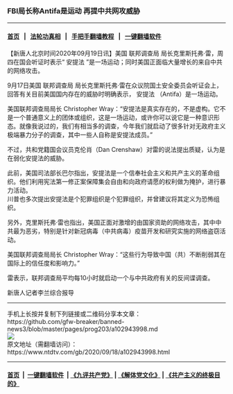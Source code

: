 ### FBI局长称Antifa是运动 再提中共网攻威胁
------------------------

#### [首页](https://github.com/gfw-breaker/banned-news3/blob/master/README.md) &nbsp;&nbsp;|&nbsp;&nbsp; [法轮功真相](https://github.com/begood0513/basic/blob/master/README.md)  &nbsp;&nbsp;|&nbsp;&nbsp; [手把手翻墙教程](https://github.com/gfw-breaker/guides/wiki)  &nbsp;&nbsp;|&nbsp;&nbsp; [一键翻墙软件](https://github.com/gfw-breaker/nogfw/blob/master/README.md)  



<div><div class="post_content" itemprop="articleBody">
 <p>
  【新唐人北京时间2020年09月19日讯】美国
  <ok href="https://www.ntdtv.com/gb/联邦调查局.htm">
   联邦调查局
  </ok>
  局长克里斯托弗‧雷，周四在国会听证时表示“
  <ok href="https://www.ntdtv.com/gb/安提法.htm">
   安提法
  </ok>
  ”是一场运动；同时美国正面临大量增长的来自中共的网络攻击。
 </p>
 <p>
  9月17日美国
  <ok href="https://www.ntdtv.com/gb/联邦调查局.htm">
   联邦调查局
  </ok>
  局长克里斯托弗‧雷在众议院国土安全委员会听证会上，回答有关目前美国国内存在的威胁时明确表示，
  <ok href="https://www.ntdtv.com/gb/安提法.htm">
   安提法
  </ok>
  （Antifa）是一场运动。
 </p>
 <p>
  美国联邦调查局局长 Christopher Wray：“安提法是真实存在的，不是虚构。它不是一个普通意义上的团体或组织，这是一场运动，或许你可以说它是一种意识形态。就像我说过的，我们有相当多的调查，今年我们就启动了很多针对无政府主义极端暴力分子的调查，其中一些人自称是安提法成员。”
 </p>
 <p>
  不过，共和党籍国会议员克伦肖（Dan Crenshaw）对雷的说法提出质疑，认为是在弱化安提法的威胁。
 </p>
 <p>
  此前，美国司法部长巴尔指出，安提法是一个信奉社会主义和共产主义的革命组织。他们利用宪法第一修正案保障集会自由和向政府请愿的权利做为掩护，进行暴力活动。
  <br/>
  川普也多次提出安提法是个犯罪组织是个犯罪组织，并曾建议将其定义为恐怖组织。
 </p>
 <p>
  另外，克里斯托弗‧雷也指出，美国正面对激增的由国家资助的网络攻击，其中中共最为恶劣，特别是针对新冠病毒（中共病毒）疫苗开发和研究实施的网络盗窃活动。
 </p>
 <p>
  美国联邦调查局局长 Christopher Wray：“这些行为导致中国（共）不断削弱其在国际上的信任度和影响力。”
 </p>
 <p>
  雷表示，联邦调查局平均每10小时就启动一个与中共政府有关的反间谍调查。
 </p>
 <p>
  新唐人记者李兰综合报导
 </p>
 <div class="single_ad">
 </div>
</div>
</div>
<hr/>
手机上长按并复制下列链接或二维码分享本文章：<br/>
https://github.com/gfw-breaker/banned-news3/blob/master/pages/prog203/a102943998.md <br/>
<a href='https://github.com/gfw-breaker/banned-news3/blob/master/pages/prog203/a102943998.md'><img src='https://github.com/gfw-breaker/banned-news3/blob/master/pages/prog203/a102943998.md.png'/></a> <br/>
原文地址（需翻墙访问）：https://www.ntdtv.com/gb/2020/09/18/a102943998.html


------------------------
#### [首页](https://github.com/gfw-breaker/banned-news3/blob/master/README.md) &nbsp;|&nbsp; [一键翻墙软件](https://github.com/gfw-breaker/nogfw/blob/master/README.md) &nbsp;| [《九评共产党》](https://github.com/gfw-breaker/9ping.md/blob/master/README.md#九评之一评共产党是什么) | [《解体党文化》](https://github.com/gfw-breaker/jtdwh.md/blob/master/README.md) | [《共产主义的终极目的》](https://github.com/gfw-breaker/gczydzjmd.md/blob/master/README.md)


<img src='http://gfw-breaker.win/banned-news3/pages/prog203/a102943998.md' width='0px' height='0px'/>